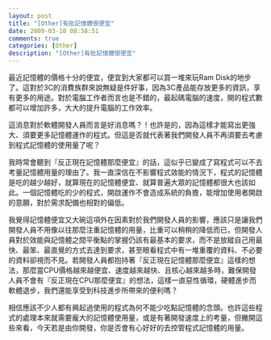 ```yaml
---
layout: post
title: "[Other]有批記憶體很便宜"
date: 2009-03-10 08:58:51
comments: true
categories: [Other]
description: "[Other]有批記憶體很便宜"
---
```

<p>最近記憶體的價格十分的便宜，便宜到大家都可以買一堆來玩Ram Disk的地步了。這對於3C的消費族群來說無疑是件好事，因為3C產品能存放更多的資訊，享有更多的用途。對於電腦工作者而言也是不錯的，最起碼電腦的速度，開的程式數都可以增加許多，大大的提升電腦的工作效率。</p><p>這消息對於軟體開發人員而言是好消息嗎？！也許是的，因為這樣才能寫出更強大、須要更多記憶體運作的程式。但這是否就代表著我們開發人員不再須要去考慮到程式記憶體的使用量了呢？</p><p>我時常會聽到『反正現在記憶體那麼便宜』的話，這似乎已變成了寫程式可以不去考量記憶體用量的理由了。我一直深信在不影響程式效能的情況下，程式的記憶體是吃的越少越好，就算現在的記憶體便宜、就算普遍大眾的記憶體都很大也該如此。一個記憶體吃的少的程式，開啟運作不會造成系統的負擔，能增加使用者開啟的意願，對於需求配備也相對的偏低。</p><p>我覺得記憶體便宜又大碗這項外在因素對於我們開發人員的影響，應該只是讓我們開發人員不用像以往那麼注重記憶體的用量，比重可以稍稍的降低而已，但開發人員對於效能與記憶體之間平衡點的掌握仍該有最基本的要求，而不是放縱自己用最快、最笨、最直覺的方式去達到要求，甚至眼看程式中有一堆重覆的資料、不必要的資料卻視而不見。若開發人員都抱持著『反正現在記憶體那麼便宜』這樣的想法，那麼當CPU價格越來越便宜、速度越來越快、且核心越來越多時，難保開發人員不會有『反正現在CPU那麼便宜』的想法，這樣一直惡性循環，硬體進步而軟體退步，我們還能享受到科技進步所帶來的便利嗎？</p><p>相信應該不少人都有興起過使用的程式為何不能少吃點記憶體的念頭。也許這些程式的處理本來就需要龐大的記憶體使用量，或是有著開發速度上的考量，但撇開這些來看，今天若是由你開發，你是否會有心好好的去控管程式記憶體的用量。</p>